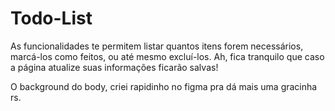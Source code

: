 ﻿# Todo-List

As funcionalidades te permitem listar quantos itens forem necessários, marcá-los como feitos, ou até mesmo excluí-los. Ah, fica tranquilo que caso a página atualize suas informações ficarão salvas!

O background do body, criei rapidinho no figma pra dá mais uma gracinha rs.
